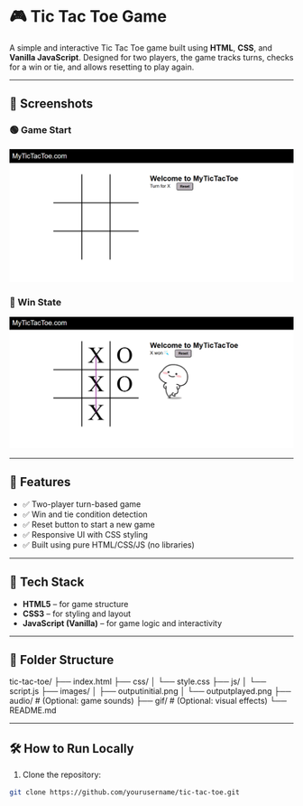 # 🎮 Tic Tac Toe Game

A simple and interactive Tic Tac Toe game built using **HTML**, **CSS**, and **Vanilla JavaScript**. Designed for two players, the game tracks turns, checks for a win or tie, and allows resetting to play again.

---

## 📸 Screenshots

### 🟢 Game Start
![Game Start](images/outputintial.png)

### 🔴 Win State
![Game End](images/outputplayed.png)

---

## 🚀 Features

- ✅ Two-player turn-based game
- ✅ Win and tie condition detection
- ✅ Reset button to start a new game
- ✅ Responsive UI with CSS styling
- ✅ Built using pure HTML/CSS/JS (no libraries)

---

## 🧱 Tech Stack

- **HTML5** – for game structure
- **CSS3** – for styling and layout
- **JavaScript (Vanilla)** – for game logic and interactivity

---
## 📂 Folder Structure

tic-tac-toe/
├── index.html
├── css/
│ └── style.css
├── js/
│ └── script.js
├── images/
│ ├── outputinitial.png
│ └── outputplayed.png
├── audio/ # (Optional: game sounds)
├── gif/ # (Optional: visual effects)
└── README.md

---

## 🛠️ How to Run Locally

1. Clone the repository:

```bash
git clone https://github.com/yourusername/tic-tac-toe.git





